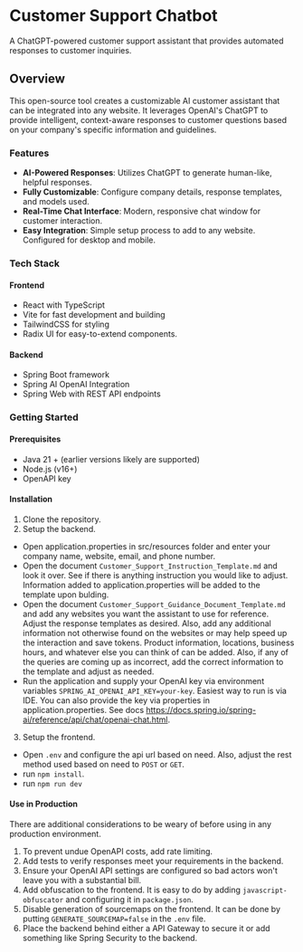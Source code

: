 # Customer Support Chatbot
A ChatGPT-powered customer support assistant that provides automated responses to customer inquiries.

## Overview
This open-source tool creates a customizable AI customer assistant that can be integrated into any website.
It leverages OpenAI's ChatGPT to provide intelligent, context-aware responses to customer questions based on your company's specific information and guidelines.

### Features
- **AI-Powered Responses**: Utilizes ChatGPT to generate human-like, helpful responses.
- **Fully Customizable**: Configure company details, response templates, and models used.
- **Real-Time Chat Interface**: Modern, responsive chat window for customer interaction.
- **Easy Integration**: Simple setup process to add to any website. Configured for desktop and mobile.

### Tech Stack
#### Frontend
- React with TypeScript
- Vite for fast development and building
- TailwindCSS for styling
- Radix UI for easy-to-extend components.

#### Backend
- Spring Boot framework
- Spring AI OpenAI Integration
- Spring Web with REST API endpoints

### Getting Started

#### Prerequisites
- Java 21 + (earlier versions likely are supported)
- Node.js (v16+)
- OpenAPI key

#### Installation
1. Clone the repository.
2. Setup the backend.
  - Open application.properties in src/resources folder and enter your company name, website, email, and phone number.
  - Open the document `Customer_Support_Instruction_Template.md` and look it over. See if there is anything instruction you would like to adjust.
    Information added to application.properties will be added to the template upon bulding.
  - Open the document `Customer_Support_Guidance_Document_Template.md` and add any websites you want the assistant to use for reference.  Adjust the response templates as desired.
    Also, add any additional information not otherwise found on the websites or may help speed up the interaction and save tokens.
    Product information, locations, business hours, and whatever else you can think of can be added.
    Also, if any of the queries are coming up as incorrect, add the correct information to the template and adjust as needed.
  - Run the application and supply your OpenAI key via environment variables `SPRING_AI_OPENAI_API_KEY=your-key`. Easiest way to run is via IDE. 
    You can also provide the key via properties in application.properties. See docs https://docs.spring.io/spring-ai/reference/api/chat/openai-chat.html.
3. Setup the frontend.
  - Open `.env` and configure the api url based on need. Also, adjust the rest method used based on need to `POST` or `GET`.
  - run `npm install`.
  - run `npm run dev`

#### Use in Production
There are additional considerations to be weary of before using in any production environment.  
1. To prevent undue OpenAPI costs, add rate limiting.
2. Add tests to verify responses meet your requirements in the backend.
3. Ensure your OpenAI API settings are configured so bad actors won't leave you with a substantial bill.
4. Add obfuscation to the frontend. It is easy to do by adding `javascript-obfuscator` and configuring it in `package.json`.
5. Disable generation of sourcemaps on the frontend. It can be done by putting `GENERATE_SOURCEMAP=false` in the `.env` file.
6. Place the backend behind either a API Gateway to secure it or add something like Spring Security to the backend. 
